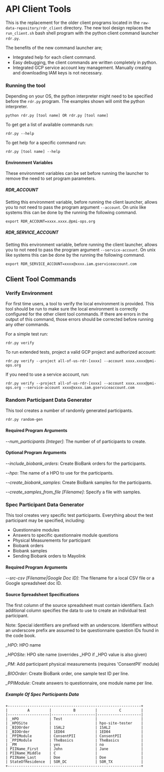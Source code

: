 # API Client Tools

This is the replacement for the older client programs located in the 
`raw-data-repository/rdr_client` directory. The new tool design replaces 
the `run_client.sh` bash shell program with the python client command 
launcher `rdr.py`.

The benefits of the new command launcher are; 

* Integrated help for each client command.
* Easy debugging, the client commands are written completely in python.
* Integrated GCP service account key management.  Manually creating and 
downloading IAM keys is not necessary.

### Running the tool

Depending on your OS, the python interpreter might need to be specified 
before the `rdr.py` program. The examples shown will omit the python 
interpreter. 

```
python rdr.py [tool name] OR rdr.py [tool name]
```


To get get a list of available commands run: 

```
rdr.py --help
```

To get help for a specific command run:

```
rdr.py [tool name] --help
```

#### Environment Variables

These environment variables can be set before running the launcher to remove 
the need to set program parameters.

##### RDR_ACCOUNT

Setting this environment variable, before running the client launcher, allows 
you to not need to pass the program argument `--account`. On unix like systems 
this can be done by the running the following command. 

```
export RDR_ACCOUNT=xxxx.xxxx.@pmi-ops.org
```

##### RDR_SERVICE_ACCOUNT

Setting this environment variable, before running the client launcher, allows 
you to not need to pass the program argument `--service-account`. On unix like systems 
this can be done by the running the following command. 

```
export RDR_SERVICE_ACCOUNT=xxxx@xxxx.iam.gserviceaccount.com
```

## Client Tool Commands

### Verify Environment

For first time users, a tool to verify the local environment is provided. 
This tool should be run to make sure the local environment is correctly
configured for the other client tool commands. If there are errors in the 
output of this command, those errors should be corrected before running
any other commands. 

For a simple test run:

```
rdr.py verify
```

To run extended tests, project a valid GCP project and authorized account:

```
rdr.py verify --project all-of-us-rdr-[xxxx] --account xxxx.xxxx@pmi-ops.org 
```

If you need to use a service account, run:

```
rdr.py verify --project all-of-us-rdr-[xxxx] --account xxxx.xxxx@pmi-ops.org --service-account xxxx@xxxx.iam.gserviceaccount.com   
```

### Random Participant Data Generator

This tool creates a number of randomly generated participants. 

```
rdr.py random-gen
``` 

#### Required Program Arguments

*--num_participants [Integer]*: The number of of participants to create.

#### Optional Program Arguments

*--include_biobank_orders*: Create BioBank orders for the participants.

*--hpo*: The name of a HPO to use for the participants.

*--create_biobank_samples*: Create BioBank samples for the participants.

*--create_samples_from_file [Filename]*: Specify a file with samples.

### Spec Participant Data Generator

This tool creates very specific test participants. Everything about the test
participant may be specified, including:

* Questionnaire modules
* Answers to specific questionnaire module questions
* Physical Measurements for participant
* Biobank orders
* Biobank samples
* Sending Biobank orders to Mayolink 


#### Required Program Arguments

*--src-csv [Filename|Google Doc ID]*: The filename for a local CSV 
file or a Google spreadsheet doc ID.

#### Source Spreadsheet Specifications

The first column of the source spreadsheet must contain identifiers.  Each additional
column specifies the data to use to create an individual test participant.

Note: Special identifiers are prefixed with an underscore. Identifiers without
an underscore prefix are assumed to be questionnaire question IDs found in the code
book.   


*_HPO*: HPO name

*_HPOSite*: HPO site name (overrides _HPO if _HPO value is also given) 

*_PM*: Add participant physical measurements (requires 'ConsentPII' module)

*_BIOOrder*: Create BioBank order, one sample test ID per line.

*_PPIModule*: Create answers to questionnaire, one module name per line. 


##### Example Of Spec Participants Data

```
+-------------------------------------------------------------+
|         A         |          B         |          C         |
|-------------------|--------------------|--------------------|
| _HPO              | Test               |                    |
| _HPOSite          |                    | hpo-site-tester    |
| _BIOOrder         | 1SAL2              | 1SAL2              |
| _BIOOrder         | 1ED04              | 1ED04              |
| _PPIModule        | ConsentPII         | ConsentPII         |
| _PPIModule        | TheBasics          | TheBasics          |
| _PM               | yes                | no                 |
| PIIName_First     | John               | Jane               |
| PIIName_Middle    | C                  |                    |
| PIIName_Last      | Doe                | Doe                |
| StateOfResidence  | SOR_DC             | SOR_TX             |
+-------------------------------------------------------------+
```

